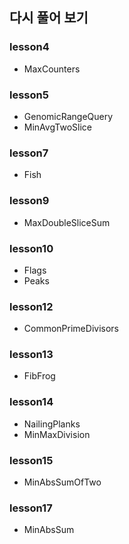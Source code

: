## 다시 풀어 보기

### lesson4
* MaxCounters

### lesson5
* GenomicRangeQuery
* MinAvgTwoSlice

### lesson7
* Fish

### lesson9
* MaxDoubleSliceSum

### lesson10
* Flags
* Peaks

### lesson12
* CommonPrimeDivisors

### lesson13
* FibFrog

### lesson14
* NailingPlanks
* MinMaxDivision

### lesson15
* MinAbsSumOfTwo

### lesson17
* MinAbsSum